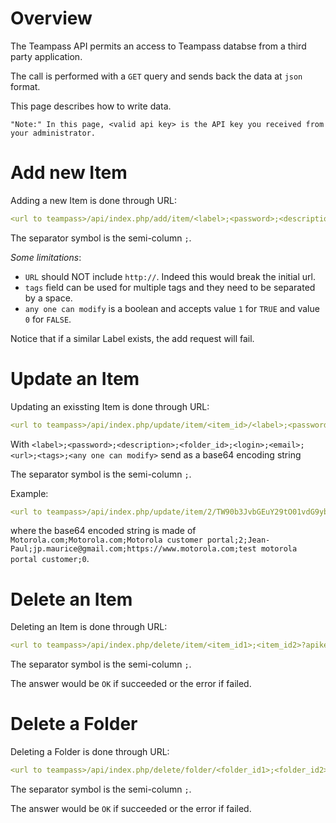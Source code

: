 # Overview

The Teampass API permits an access to Teampass databse from a third party application.

The call is performed with a `GET` query and sends back the data at `json` format.

This page describes how to write data.

	"Note:" In this page, <valid api key> is the API key you received from your administrator.

# Add new Item

Adding a new Item is done through URL:

```yaml
<url to teampass>/api/index.php/add/item/<label>;<password>;<description>;<folder id>;<login>;<email>;<url>;<tags>;<any one can modify>?apikey=<valid api key>
```

The separator symbol is the semi-column ` ; `.

*Some limitations*:

* `URL` should NOT include `http://`. Indeed this would break the initial url.
* `tags` field can be used for multiple tags and they need to be separated by a space.
* `any one can modify` is a boolean and accepts value `1` for `TRUE` and value `0` for `FALSE`.

Notice that if a similar Label exists, the add request will fail.

# Update an Item

Updating an exissting Item is done through URL:

```yaml
<url to teampass>/api/index.php/update/item/<item_id>/<label>;<password>;<description>;<folder_id>;<login>;<email>;<url>;<tags>;<any one can modify>?apikey=<valid api key>
```

With `<label>;<password>;<description>;<folder_id>;<login>;<email>;<url>;<tags>;<any one can modify>` send as a base64 encoding string

The separator symbol is the semi-column ` ; `.

Example:
```yaml
<url to teampass>/api/index.php/update/item/2/TW90b3JvbGEuY29tO01vdG9yb2xhLmNvbTtNb3Rvcm9sYSBjdXN0b21lciBwb3J0YWw7MjtKZWFuLVBhdWw7anAubWF1cmljZUBnbWFpbC5jb207aHR0cHM6Ly93d3cubW90b3JvbGEuY29tO3Rlc3QgbW90b3JvbGEgcG9ydGFsIGN1c3RvbWVyOzA?apikey=eevu1Aed0aiN4Phee9xaeshu2athool3iek2ahy
```
where the base64 encoded string is made of `Motorola.com;Motorola.com;Motorola customer portal;2;Jean-Paul;jp.maurice@gmail.com;https://www.motorola.com;test motorola portal customer;0`.

# Delete an Item

Deleting an Item is done through URL:

```yaml
<url to teampass>/api/index.php/delete/item/<item_id1>;<item_id2>?apikey=<valid api key>
```

The separator symbol is the semi-column ` ; `.

The answer would be `OK` if succeeded or the error if failed.

# Delete a Folder

Deleting a Folder is done through URL:

```yaml
<url to teampass>/api/index.php/delete/folder/<folder_id1>;<folder_id2>?apikey=<valid api key>
```

The separator symbol is the semi-column ` ; `.

The answer would be `OK` if succeeded or the error if failed.

